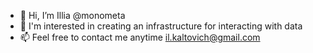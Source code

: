 - 👋 Hi, I’m Illia @monometa 
- 👀 I'm interested in creating an infrastructure for interacting with data  
- 📫 Feel free to contact me anytime il.kaltovich@gmail.com

<!---
monometa/monometa is a ✨ special ✨ repository because its `README.md` (this file) appears on your GitHub profile.
You can click the Preview link to take a look at your changes.
--->
